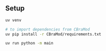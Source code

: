 
## Setup

```bash
uv venv

# to import dependencies from CBraMod
uv pip install -r CBraMod/requirements.txt

uv run python -m main
```
